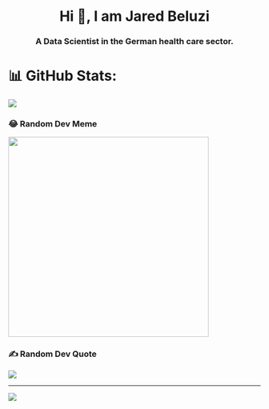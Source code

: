 <h1 align="center">Hi 👋, I am Jared Beluzi</h1>
<h3 align="center">A Data Scientist in the German health care sector.</h3>


# 📊 GitHub Stats:
![](https://github-readme-stats.vercel.app/api/top-langs/?username=JaredBeluzi&theme=dark&hide_border=false&include_all_commits=false&count_private=false&layout=compact)

### 😂 Random Dev Meme
<img src='https://randommeme-five.vercel.app/' style="height: 400px;"/>

### ✍️ Random Dev Quote
![](https://quotes-github-readme.vercel.app/api?type=horizontal&theme=radical)



---
[![](https://visitcount.itsvg.in/api?id=JaredBeluzi&icon=0&color=7)](https://visitcount.itsvg.in)

<!-- Proudly created with GPRM ( https://gprm.itsvg.in ) -->
